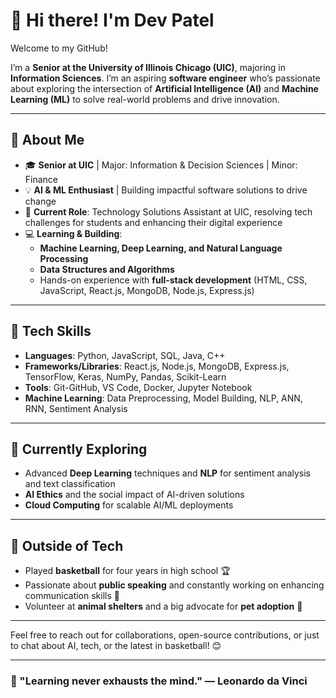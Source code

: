 # 👋 Hi there! I'm Dev Patel

Welcome to my GitHub!

I’m a **Senior at the University of Illinois Chicago (UIC)**, majoring in **Information Sciences**. I’m an aspiring **software engineer** who’s passionate about exploring the intersection of **Artificial Intelligence (AI)** and **Machine Learning (ML)** to solve real-world problems and drive innovation.

---

## 🚀 About Me

- 🎓 **Senior at UIC** | Major: Information & Decision Sciences | Minor: Finance
- 💡 **AI & ML Enthusiast** | Building impactful software solutions to drive change
- 💼 **Current Role**: Technology Solutions Assistant at UIC, resolving tech challenges for students and enhancing their digital experience
- 💻 **Learning & Building**: 
  - **Machine Learning, Deep Learning, and Natural Language Processing**
  - **Data Structures and Algorithms**
  - Hands-on experience with **full-stack development** (HTML, CSS, JavaScript, React.js, MongoDB, Node.js, Express.js)

---

## 🔧 Tech Skills

- **Languages**: Python, JavaScript, SQL, Java, C++
- **Frameworks/Libraries**: React.js, Node.js, MongoDB, Express.js, TensorFlow, Keras, NumPy, Pandas, Scikit-Learn
- **Tools**: Git-GitHub, VS Code, Docker, Jupyter Notebook
- **Machine Learning**: Data Preprocessing, Model Building, NLP, ANN, RNN, Sentiment Analysis
  
---

## 🌱 Currently Exploring

- Advanced **Deep Learning** techniques and **NLP** for sentiment analysis and text classification
- **AI Ethics** and the social impact of AI-driven solutions
- **Cloud Computing** for scalable AI/ML deployments

---

## 🏀 Outside of Tech

- Played **basketball** for four years in high school 🏆
- Passionate about **public speaking** and constantly working on enhancing communication skills 🎤
- Volunteer at **animal shelters** and a big advocate for **pet adoption** 🐾

---

Feel free to reach out for collaborations, open-source contributions, or just to chat about AI, tech, or the latest in basketball! 😊

---

### 🔖 "Learning never exhausts the mind." — Leonardo da Vinci

<!---
Devpatel954/Devpatel954 is a ✨ special ✨ repository because its `README.md` (this file) appears on your GitHub profile.
You can click the Preview link to take a look at your changes.
--->
